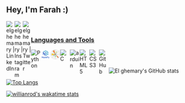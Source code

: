 ## Hey, I'm Farah :)

<a href="https://linkedin.com/in/farahelghemary" target="_blank"><img align="left" alt="elghemary | LinkedIn" width="22px" src="https://github.com/elghemary/farah/blob/main/logo/linkedin.svg" />
<a href="https://instagram.com/mystemjourneyblog" target="_blank"><img align="left" alt="elghemary | Instagram" width="22px" src="https://github.com/elghemary/farah/blob/main/logo/Instagram.svg" />
<a href="https://twitter.com/Aakarsh-Bhttps://www.w3.org/html/" target="_blank"><img align="left" alt="elghemary | Twitter" width="22px" src="https://github.com/elghemary/farah/blob/main/logo/twitter.svg" />
<br />
### Languages and Tools
<a href="https://www.python.org" target="_blank"> <img align="left" alt="Python" width="26px" src="https://github.com/elghemary/farah/blob/main/logo/Python.svg"/> </a>
<a href="https://numpy.org/" target="_blank"> <img align="left" alt="NumPy" width="26px" src="https://github.com/elghemary/elghemary/blob/main/logo/numpy.png"/> </a>
<a href="https://matplotlib.org/" target="_blank"> <img align="left" alt="matpotlib" width="26px" src="https://github.com/elghemary/elghemary/blob/main/logo/matpotlib.png"/> </a>
<a href="https://www.cprogramming.com/" target="_blank"> <img align="left" alt="C" width="26px" src="https://github.com/elghemary/farah/blob/main/logo/C.svg"/> </a>
<a href="https://www.arduino.cc/" target="_blank"><img align="left" alt="arduin" width="26px" src="https://github.com/elghemary/farah/blob/main/logo/Arduino.svg" /></a>
<a href="https://www.w3.org/html/" target="_blank"><img align="left" alt="HTML5" width="26px" src="https://github.com/elghemary/farah/blob/main/logo/html5.svg" /></a>
<a href="https://www.w3schools.com/css/" target="_blank"><img align="left" alt="CSS3" width="26px" src="https://github.com/elghemary/farah/blob/main/logo/CSS3.svg" /></a>
<img align="left" alt="GitHub" width="26px" src="https://github.com/elghemary/farah/blob/main/logo/Github.svg" />
<br />
<br />
  
![El ghemary's GitHub stats](https://github-readme-stats.vercel.app/api?username=elghemary&show_icons=true&theme=dracula)
  
[![Top Langs](https://github-readme-stats.vercel.app/api/top-langs/?username=elghemary&show_icons=true&theme=dracula)](https://github.com/anuraghazra/github-readme-stats)
 
[![willianrod's wakatime stats](https://github-readme-stats.vercel.app/api/wakatime?username=elghemary&show_icons=true&theme=dracula)](https://github.com/anuraghazra/github-readme-stats)
